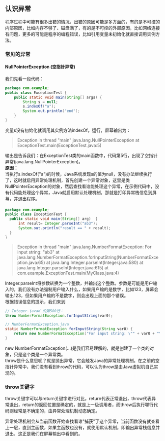 ## 认识异常

程序过程中可能有很多出错的情况，出错的原因可能是多方面的，有的是不可控的内部原因，比如内存不够了、磁盘满了，有的是不可控的外部原因，比如网络连接有问题，更多的可能是程序的编程错误，比如引用变量未初始化就直接调用实例方法。

### 常见的异常
#### NullPointerException (空指针异常)
我们先看一段代码：
```java  
package com.example;
public class ExceptionTest {
    public static void main(String[] args) {
        String s = null;
        s.indexOf("a");
        System.out.println("end");
    }
}
```
变量s没有初始化就调用其实例方法indexOf，运行，屏幕输出为：  
>Exception in thread "main" java.lang.NullPointerException
    at ExceptionTest.main(ExceptionTest.java:5)

输出是告诉我们：在ExceptionTest类的main函数中，代码第5行，出现了空指针异常(java.lang.NullPointerException)。     
**原因：**  
当执行s.indexOf("a")的时候，Java系统发现s的值为null，没有办法继续执行了，这时就启用异常处理机制，首先创建一个异常对象，这里是类NullPointerException的对象，然后查找看谁能处理这个异常，在示例代码中，没有代码能处理这个异常，Java就启用默认处理机制，那就是打印异常栈信息到屏幕，并退出程序。

####
```java
package com.example;
public class ExceptionTest {
  public static void main(String[] arg)  {
      int result= Integer.parseInt("ab3");
      System.out.println("result == " + result);
  }
}
```
>Exception in thread "main" java.lang.NumberFormatException: For input string: "ab3"
	at java.lang.NumberFormatException.forInputString(NumberFormatException.java:65)
	at java.lang.Integer.parseInt(Integer.java:580)
	at java.lang.Integer.parseInt(Integer.java:615)
	at com.example.ExceptionTest.main(MyClass.java:4)  

Integer.parseInt将参数转换为一个整数，并输出这个整数。参数是可能是用户输入的，我们没有办法强制用户输入什么，如果用户输的是数字，比如123，屏幕会输出123，但如果用户输的不是数字，则会出现上面的那个错误。   
根据错误信息的提示，我们来到
```java
// Integer.javad 的第580行：
throw NumberFormatException.forInputString(var0);

// NumberFormatException.java
static NumberFormatException forInputString(String var0) {
    return new NumberFormatException("For input string: \"" + var0 + "\"");
}
```
new NumberFormatException(...)是我们容易理解的，就是创建了一个类的对象，只是这个类是一个异常类。  
throw是什么意思呢？就是抛出异常，它会触发Java的异常处理机制。在之前的空指针异常中，我们没有看到throw的代码，可以认为throw是由Java虚拟机自己实现的。

### throw关键字
throw关键字可以与return关键字进行对比，return代表正常退出，throw代表异常退出，return的返回位置是确定的，就是上一级调用者，而throw后执行哪行代码则经常是不确定的，由异常处理机制动态确定。  

异常处理机制会从当前函数开始查找看谁"捕获"了这个异常，当前函数没有就查看上一层，直到主函数，如果主函数也没有，就使用默认机制，即输出异常栈信息并退出，这正是我们在屏幕输出中看到的。
